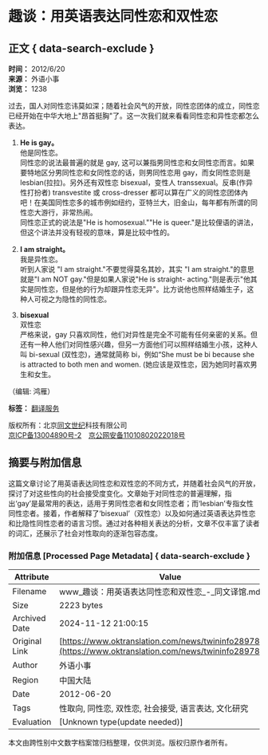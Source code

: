 # 趣谈：用英语表达同性恋和双性恋

## 正文 { data-search-exclude }


**时间：** 2012/6/20  
**来源：** 外语小事  
**浏览：** 1238  

过去，国人对同性恋讳莫如深；随着社会风气的开放，同性恋团体的成立，同性恋已经开始在中华大地上"昂首挺胸"了。这一次我们就来看看同性恋和异性恋都怎么表达。  

1. **He is gay。**  
   他是同性恋。  
   同性恋的说法最普遍的就是 gay, 这可以兼指男同性恋和女同性恋而言。如果要特地区分男同性恋和女同性恋的话，则男同性恋用 gay，而女同性恋则是 lesbian(拉拉)。另外还有双性恋 bisexual，变性人 transsexual。反串(作异性打扮者) transvestite 或 cross-dresser 都可以算在广义的同性恋团体內吧！在美国同性恋多的城市例如纽约，亚特兰大，旧金山，每年都有所谓的同性恋大游行，非常热闹。  
   同性恋正式的说法是"He is homosexual.""He is queer."是比较俚语的讲法，但这个讲法并没有轻视的意味，算是比较中性的。  

2. **I am straight。**  
   我是异性恋。  
   听到人家说 "I am straight."不要觉得莫名其妙，其实 "I am straight."的意思就是"I am NOT gay."但是如果人家说"He is straight- acting."则是表示"他其实是同性恋，但是他的行为却跟异性恋无异"。比方说他也照样结婚生子，这种人可视之为隐性的同性恋。  

3. **bisexual**  
   双性恋  
   严格来说，gay 只喜欢同性，他们对异性是完全不可能有任何亲密的关系。但还有一种人他们对同性感兴趣，但另一方面他们可以照样结婚生小孩，这种人叫 bi-sexual (双性恋)，通常就简称 bi，例如“She must be bi because she is attracted to both men and women. (她应该是双性恋，因为她同时喜欢男生和女生。  

（编辑: 鸿雁）

**标签：** [翻译服务](https://www.oktranslation.cn/ "翻译服务")

版权所有：北京[同文世纪](https://www.oktranslation.cn)科技有限公司  
[京ICP备13004890号-2](https://beian.miit.gov.cn/)　[京公网安备11010802022018号](http://www.beian.gov.cn/portal/registerSystemInfo?recordcode=11010802022018)

## 摘要与附加信息

<!-- tcd_abstract -->
这篇文章讨论了用英语表达同性恋和双性恋的不同方式，并随着社会风气的开放，探讨了对这些性向的社会接受度变化。文章始于对同性恋的普遍理解，指出‘gay’是最常用的表达，适用于男同性恋者和女同性恋者；而‘lesbian’专指女性同性恋者。接着，作者解释了‘bisexual’（双性恋）以及如何通过英语表达异性恋和比隐性同性恋者的语言习惯。通过对各种相关表达的分析，文章不仅丰富了读者的词汇，还展示了社会对性取向的逐渐包容态度。
<!-- tcd_abstract_end -->

### 附加信息 [Processed Page Metadata] { data-search-exclude }

| Attribute       | Value                                  |
|-----------------|----------------------------------------|
| Filename        | www_趣谈：用英语表达同性恋和双性恋_-_同文译馆.md                             |
| Size            | 2223 bytes                           |
| Archived Date   | 2024-11-12 21:00:15                             |
| Original Link   | [https://www.oktranslation.com/news/twininfo28978.html](https://www.oktranslation.com/news/twininfo28978.html)                       |
| Author          | 外语小事                               |
| Region          | 中国大陆                               |
| Date            | 2012-06-20                                 |
| Tags            | 性取向, 同性恋, 双性恋, 社会接受, 语言表达, 文化研究                                 |
| Evaluation            | [Unknown type(update needed)]                                 |
<!-- tcd_table_end -->

本文由跨性别中文数字档案馆归档整理，仅供浏览。版权归原作者所有。
